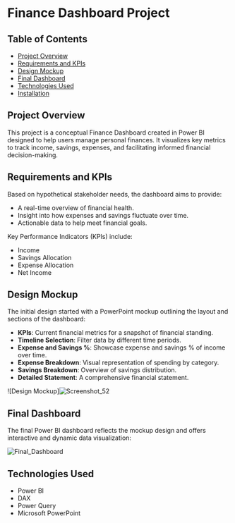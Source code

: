 # Finance Dashboard Project

## Table of Contents
- [Project Overview](#project-overview)
- [Requirements and KPIs](#requirements-and-kpis)
- [Design Mockup](#design-mockup)
- [Final Dashboard](#final-dashboard)
- [Technologies Used](#technologies-used)
- [Installation](#installation)


## Project Overview
This project is a conceptual Finance Dashboard created in Power BI designed to help users manage personal finances. It visualizes key metrics to track income, savings, expenses, and facilitating informed financial decision-making.

## Requirements and KPIs
Based on hypothetical stakeholder needs, the dashboard aims to provide:
- A real-time overview of financial health.
- Insight into how expenses and savings fluctuate over time.
- Actionable data to help meet financial goals.

Key Performance Indicators (KPIs) include:
- Income
- Savings Allocation
- Expense Allocation
- Net Income

## Design Mockup
The initial design started with a PowerPoint mockup outlining the layout and sections of the dashboard:

- **KPIs**: Current financial metrics for a snapshot of financial standing.
- **Timeline Selection**: Filter data by different time periods.
- **Expense and Savings %**: Showcase expense and savings % of income over time.
- **Expense Breakdown**: Visual representation of spending by category.
- **Savings Breakdown**: Overview of savings distribution.
- **Detailed Statement**: A comprehensive financial statement.

![Design Mockup]![Screenshot_52](https://github.com/Calculator5329/Finance-Dashboard/assets/62777822/ab8e3f1e-d953-4fb4-9481-046a1522c814)

## Final Dashboard
The final Power BI dashboard reflects the mockup design and offers interactive and dynamic data visualization:

![Final_Dashboard](https://github.com/Calculator5329/Finance-Dashboard/assets/62777822/1a4a6e80-1257-45a6-b8fb-9446a8395b36)

## Technologies Used
- Power BI
- DAX
- Power Query
- Microsoft PowerPoint
